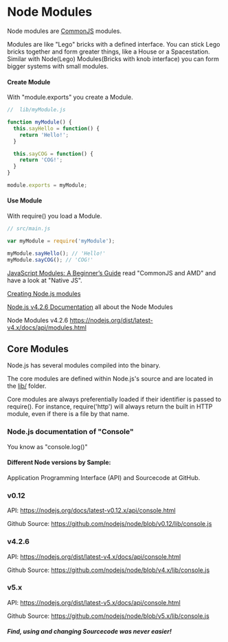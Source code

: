 # Node Modules

Node modules are [CommonJS](http://www.commonjs.org/) modules.

Modules are like "Lego" bricks with a defined interface.
You can stick Lego bricks together and form greater things, like a House or a Spacestation.
Similar with Node(Lego) Modules(Bricks with knob interface) you can form bigger systems with small modules.

#### Create Module
With "module.exports" you create a Module.
```javascript
//  lib/myModule.js

function myModule() {
  this.sayHello = function() {
    return 'Hello!';
  }

  this.sayCOG = function() {
    return 'COG!';
  }
}

module.exports = myModule;
```


#### Use Module
With require() you load a Module.
```javascript
// src/main.js

var myModule = require('myModule');

myModule.sayHello(); // 'Hello!'
myModule.sayCOG(); // 'COG!'
```


[JavaScript Modules: A Beginner’s Guide](https://medium.freecodecamp.com/javascript-modules-a-beginner-s-guide-783f7d7a5fcc#.fb8nzyo9w)
read "CommonJS and AMD" and have a look at "Native JS".

[Creating Node.js modules](https://docs.npmjs.com/getting-started/creating-node-modules)

[Node.js v4.2.6 Documentation](https://nodejs.org/dist/latest-v4.x/docs/api/) all about the Node Modules


Node Modules v4.2.6
https://nodejs.org/dist/latest-v4.x/docs/api/modules.html

## Core Modules
Node.js has several modules compiled into the binary.

The core modules are defined within Node.js's source and are located in the [lib/](https://github.com/nodejs/node/tree/v5.x/lib) folder.

Core modules are always preferentially loaded if their identifier is passed to require(). For instance, require('http') 
will always return the built in HTTP module, even if there is a file by that name.



### Node.js documentation of "Console"

You know as "console.log()"

#### Different Node versions by Sample:

Application Programming Interface (API) and Sourcecode at GitHub.

### v0.12
API: https://nodejs.org/docs/latest-v0.12.x/api/console.html

Github Source: https://github.com/nodejs/node/blob/v0.12/lib/console.js

### v4.2.6

API: https://nodejs.org/dist/latest-v4.x/docs/api/console.html

Github Source: https://github.com/nodejs/node/blob/v4.x/lib/console.js

### v5.x

API: https://nodejs.org/dist/latest-v5.x/docs/api/console.html

Github Source: https://github.com/nodejs/node/blob/v5.x/lib/console.js


##### Find, using and changing Sourcecode was never easier!